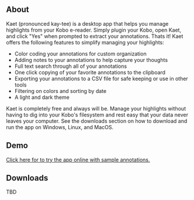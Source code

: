 ## About

Kaet (pronounced kay-tee) is a desktop app that helps you manage highlights from your Kobo e-reader. Simply plugin your Kobo, open Kaet, and click "Yes" when prompted to extract your annotations. Thats it! Kaet offers the following features to simplify managing your highlights:

- Color coding your annotations for custom organization
- Adding notes to your annotations to help capture your thoughts
- Full text search through all of your annotations
- One click copying of your favorite annotations to the clipboard
- Exporting your annotations to a CSV file for safe keeping or use in other tools
- Filtering on colors and sorting by date
- A light and dark theme

Kaet is completely free and always will be. Manage your highlights without having to dig into your Kobo's filesystem and rest easy that your data never leaves your computer. See the downloads section on how to download and run the app on Windows, Linux, and MacOS.

## Demo

[Click here for to try the app online with sample annotations.](kae.html)

## Downloads

TBD
